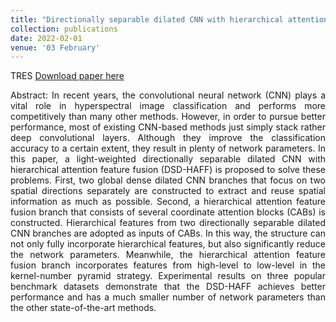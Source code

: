 ```yaml
---
title: "Directionally separable dilated CNN with hierarchical attention feature fusion for hyperspectral image classification"
collection: publications
date: 2022-02-01
venue: '03 February'
---
```

TRES
[Download paper here](https://www.tandfonline.com/doi/full/10.1080/01431161.2021.2019849)

<div style="text-align: justify;">
Abstract: In recent years, the convolutional neural network (CNN) plays a vital role in hyperspectral image classification and performs more competitively than many other methods. However, in order to pursue better performance, most of existing CNN-based methods just simply stack rather deep convolutional layers. Although they improve the classification accuracy to a certain extent, they result in plenty of network parameters. In this paper, a light-weighted directionally separable dilated CNN with hierarchical attention feature fusion (DSD-HAFF) is proposed to solve these problems. First, two global dense dilated CNN branches that focus on two spatial directions separately are constructed to extract and reuse spatial information as much as possible. Second, a hierarchical attention feature fusion branch that consists of several coordinate attention blocks (CABs) is constructed. Hierarchical features from two directionally separable dilated CNN branches are adopted as inputs of CABs. In this way, the structure can not only fully incorporate hierarchical features, but also significantly reduce the network parameters. Meanwhile, the hierarchical attention feature fusion branch incorporates features from high-level to low-level in the kernel-number pyramid strategy. Experimental results on three popular benchmark datasets demonstrate that the DSD-HAFF achieves better performance and has a much smaller number of network parameters than the other state-of-the-art methods.
</div>
